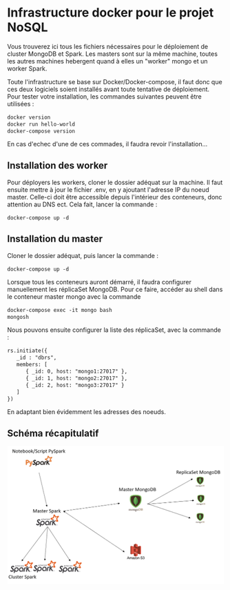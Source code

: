 # Infrastructure docker pour le projet NoSQL
Vous trouverez ici tous les fichiers nécessaires pour le déploiement de cluster MongoDB et Spark.
Les masters sont sur la même machine, toutes les autres machines hebergent quand à elles un "worker" mongo et un worker Spark.

Toute l'infrastructure se base sur Docker/Docker-compose, il faut donc que ces deux logiciels soient installés avant toute tentative de déploiement.
Pour tester votre installation, les commandes suivantes peuvent être utilisées :
```
docker version
docker run hello-world
docker-compose version
```

En cas d'echec d'une de ces commades, il faudra revoir l'installation...


## Installation des worker
Pour déployers les workers, cloner le dossier adéquat sur la machine.
Il faut ensuite mettre à jour le fichier .env, en y ajoutant l'adresse IP du noeud master. Celle-ci doit être accessible depuis l'intérieur des conteneurs, donc attention au DNS ect.
Cela fait, lancer la commande :
```
docker-compose up -d
```

## Installation du master
Cloner le dossier adéquat, puis lancer la commande :
```
docker-compose up -d
```
Lorsque tous les conteneurs auront démarré, il faudra configurer manuellement les réplicaSet MongoDB. Pour ce faire, accéder au shell dans le conteneur master mongo avec la commande 
```
docker-compose exec -it mongo bash
mongosh
```

Nous pouvons ensuite configurer la liste des réplicaSet, avec la commande :
```
rs.initiate({
   _id : "dbrs",
   members: [
      { _id: 0, host: "mongo1:27017" },
      { _id: 1, host: "mongo2:27017" },
      { _id: 2, host: "mongo3:27017" }
   ]
})
```
En adaptant bien évidemment les adresses des noeuds.


## Schéma récapitulatif

![Schéma](./main-infra.PNG)
